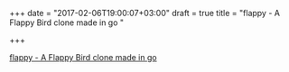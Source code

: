 +++
date = "2017-02-06T19:00:07+03:00"
draft = true
title = "flappy - A Flappy Bird clone made in go "

+++

<p><a href="https://t.co/LBKiJ1rSuX">flappy - A Flappy Bird clone made in go </a></p>
